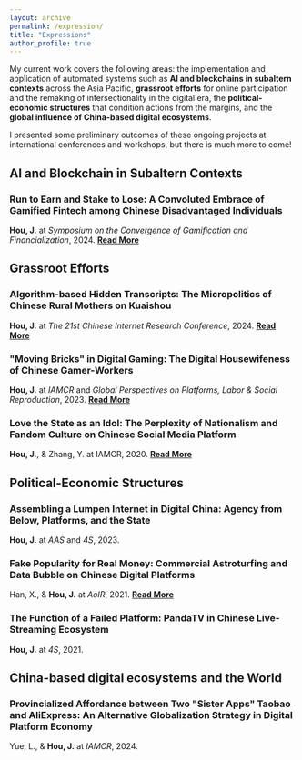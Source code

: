 ```yaml
---
layout: archive
permalink: /expression/
title: "Expressions"
author_profile: true
---
```


My current work covers the following areas: the implementation and application of automated systems such as **AI and blockchains in subaltern contexts** across the Asia Pacific, **grassroot efforts** for online participation and the remaking of intersectionality in the digital era, the **political-economic structures** that condition actions from the margins, and the **global influence of China-based digital ecosystems**.

I presented some preliminary outcomes of these ongoing projects at international conferences and workshops, but there is much more to come!

## AI and Blockchain in Subaltern Contexts

### Run to Earn and Stake to Lose: A Convoluted Embrace of Gamified Fintech among Chinese Disadvantaged Individuals

**Hou, J.** at *Symposium on the Convergence of Gamification and Financialization*, 2024. [**Read More**](https://marjz.net/blog/symposium)

## Grassroot Efforts

### Algorithm-based Hidden Transcripts: The Micropolitics of Chinese Rural Mothers on Kuaishou

**Hou, J.** at *The 21st Chinese Internet Research Conference*, 2024. [**Read More**](https://www.admscentre.org.au/circ-2024-program/)

### "Moving Bricks" in Digital Gaming: The Digital Housewifeness of Chinese Gamer-Workers

**Hou, J.** at *IAMCR* and *Global Perspectives on Platforms, Labor & Social Reproduction*, 2023. [**Read More**](../assets/gamer_simplified.pdf)

### Love the State as an Idol: The Perplexity of Nationalism and Fandom Culture on Chinese Social Media Platform

**Hou, J.**, & Zhang, Y. at IAMCR, 2020. [**Read More**](https://tampere2020.iamcr.org/iamcr.org/node/13249.html) 

## Political-Economic Structures

### Assembling a Lumpen Internet in Digital China: Agency from Below, Platforms, and the State

**Hou, J.** at *AAS* and *4S*, 2023. 

### Fake Popularity for Real Money: Commercial Astroturfing and Data Bubble on Chinese Digital Platforms

Han, X., & **Hou, J.** at *AoIR*, 2021. [**Read More**](https://spir.aoir.org/ojs/index.php/spir/article/view/12179)

### The Function of a Failed Platform: PandaTV in Chinese Live-Streaming Ecosystem

**Hou, J.** at *4S*, 2021. 

## China-based digital ecosystems and the World

### Provincialized Affordance between Two "Sister Apps" Taobao and AliExpress: An Alternative Globalization Strategy in Digital Platform Economy

Yue, L., & **Hou, J.** at *IAMCR*, 2024.
